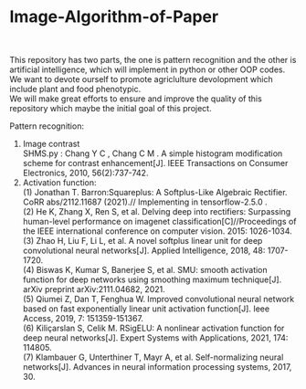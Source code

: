# Image-Algorithm-of-Paper
<!--This repository is sustained by Jiayu Zhang and leaded by Kunjie Chen professor, both in Engineering Institution of NJAU University in China.--><Br/>
This repository has two parts, the one is pattern recognition and the other is artificial intelligence, which will implement in python or other OOP codes. We want to devote ourself to promote agriclulture devolopment which include plant and food phenotypic. <Br/>
We will make great efforts to ensure and improve the quality of this repository which maybe the initial goal of this project.<Br/>

Pattern recognition:<Br/>
1. Image contrast<Br/>
   SHMS.py : Chang Y C , Chang C M . A simple histogram modification scheme for contrast enhancement[J]. IEEE Transactions on Consumer Electronics, 2010, 56(2):737-742.
2. Activation function:<Br/>
   (1) Jonathan T. Barron:Squareplus: A Softplus-Like Algebraic Rectifier. CoRR abs/2112.11687 (2021).// Implementing in tensorflow-2.5.0 .<Br/>
   (2) He K, Zhang X, Ren S, et al. Delving deep into rectifiers: Surpassing human-level performance on imagenet classification[C]//Proceedings of the IEEE international conference on computer vision. 2015: 1026-1034.<Br/>
   (3) Zhao H, Liu F, Li L, et al. A novel softplus linear unit for deep convolutional neural networks[J]. Applied Intelligence, 2018, 48: 1707-1720.<Br/>
   (4) Biswas K, Kumar S, Banerjee S, et al. SMU: smooth activation function for deep networks using smoothing maximum technique[J]. arXiv preprint arXiv:2111.04682, 2021.<Br/>
   (5) Qiumei Z, Dan T, Fenghua W. Improved convolutional neural network based on fast exponentially linear unit activation function[J]. Ieee Access, 2019, 7: 151359-151367.<Br/>
   (6) Kiliçarslan S, Celik M. RSigELU: A nonlinear activation function for deep neural networks[J]. Expert Systems with Applications, 2021, 174: 114805.<Br/>
   (7) Klambauer G, Unterthiner T, Mayr A, et al. Self-normalizing neural networks[J]. Advances in neural information processing systems, 2017, 30.<Br/>

